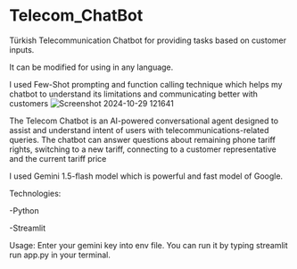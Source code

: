 # Telecom_ChatBot
Türkish Telecommunication Chatbot for providing tasks based on customer inputs.

It can be modified for using in any language.

I used Few-Shot prompting and function calling technique which  helps my chatbot to understand its limitations  and communicating better with customers
![Screenshot 2024-10-29 121641](https://github.com/user-attachments/assets/3f124e8f-9e15-498c-94b8-4d30a07645d9)

The Telecom Chatbot is an AI-powered conversational agent designed to assist and understand intent of users with telecommunications-related queries. The chatbot can answer questions about remaining phone tariff rights,
switching to a new tariff, connecting to a customer representative and the current tariff price

I used Gemini 1.5-flash model which is powerful and fast model of Google.

Technologies:

-Python

-Streamlit

Usage:
Enter your gemini key into env file.
You can run it by typing streamlit run app.py in your terminal.
